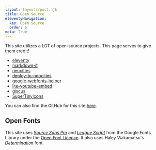 ```yaml
---
layout: layouts/post.njk
title: Open Source
eleventyNavigation:
  key: Open Source
  order: 6
meta: True
---
```


This site utilizes a LOT of open-source projects. This page serves to give them credit!

- [eleventy](https://github.com/11ty/eleventy/)
- [markdown-it](https://github.com/markdown-it/markdown-it)
- [neocities](https://github.com/neocities/neocities)
- [deploy-to-neocities](https://github.com/bcomnes/deploy-to-neocities)
- [google-webfonts-helper](https://github.com/majodev/google-webfonts-helper)
- [lite-youtube-embed](https://github.com/paulirish/lite-youtube-embed)
- [giscus](https://github.com/giscus/giscus)
- [SuperTinyIcons](https://github.com/edent/SuperTinyIcons)

You can also find the GitHub for this site [here](https://github.com/PersonMeetup/personmeetup-web).

## Open Fonts

This site uses [_Source Sans Pro_](https://fonts.google.com/specimen/Source+Sans+Pro) and [_League Script_](https://fonts.google.com/specimen/League+Script) from the Google Fonts Library under the [Open Font Licence](https://scripts.sil.org/cms/scripts/page.php?site_id=nrsi&id=OFL). It also uses Haley Wakamatsu's [_Determination_](https://www.behance.net/gallery/31268855/Determination-Better-Undertale-Font) font.
